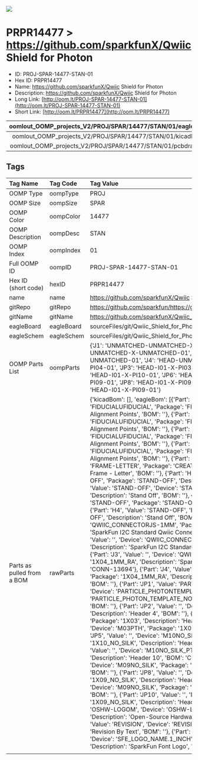 


  
![][im]
# PRPR14477 > https://github.com/sparkfunX/Qwiic Shield for Photon

- ID: PROJ-SPAR-14477-STAN-01
- Hex ID: PRPR14477
- Name: https://github.com/sparkfunX/Qwiic Shield for Photon
- Description: https://github.com/sparkfunX/Qwiic Shield for Photon
- Long Link: [http://oom.lt/PROJ-SPAR-14477-STAN-01](http://oom.lt/PROJ-SPAR-14477-STAN-01)
- Short Link: [http://oom.lt/PRPR14477](http://oom.lt/PRPR14477)
  

|oomlout_OOMP_projects_V2/PROJ/SPAR/14477/STAN/01/eagleImage.png|oomlout_OOMP_projects_V2/PROJ/SPAR/14477/STAN/01/eagleSchemImage.png|oomlout_OOMP_projects_V2/PROJ/SPAR/14477/STAN/01/kicadPcb3dFront.png|oomlout_OOMP_projects_V2/PROJ/SPAR/14477/STAN/01/kicadPcb3dBack.png|
| :---: | :---: | :---: | :---: |
|oomlout_OOMP_projects_V2/PROJ/SPAR/14477/STAN/01/kicadPcb3d.png|oomlout_OOMP_projects_V2/PROJ/SPAR/14477/STAN/01/bomBack.png|oomlout_OOMP_projects_V2/PROJ/SPAR/14477/STAN/01/bomFront.png|oomlout_OOMP_projects_V2/PROJ/SPAR/14477/STAN/01/pcbdraw.svg|
|oomlout_OOMP_projects_V2/PROJ/SPAR/14477/STAN/01/pcbdrawBack.svg||||

## Tags
  

|Tag Name|Tag Code|Tag Value|
| :--- | :--- | :--- |
|OOMP Type|oompType|PROJ|
|OOMP Size|oompSize|SPAR|
|OOMP Color|oompColor|14477|
|OOMP Description|oompDesc|STAN|
|OOMP Index|oompIndex|01|
|Full OOMP ID|oompID|PROJ-SPAR-14477-STAN-01|
|Hex ID (short code)|hexID|PRPR14477|
|name|name|https://github.com/sparkfunX/Qwiic Shield for Photon|
|gitRepo|gitRepo|https://github.com/sparkfun/https://github.com/sparkfunX/Qwiic_Shield_for_Photon|
|gitName|gitName|https://github.com/sparkfunX/Qwiic_Shield_for_Photon|
|eagleBoard|eagleBoard|sourceFiles/git/Qwiic_Shield_for_Photon/Hardware/Qwiic_Shield_for_Photon.brd|
|eagleSchem|eagleSchem|sourceFiles/git/Qwiic_Shield_for_Photon/Hardware/Qwiic_Shield_for_Photon.sch|
|OOMP Parts List|oompParts|{'J1': 'UNMATCHED-UNMATCHED-X-UNMATCHED-01', 'J2': 'UNMATCHED-UNMATCHED-X-UNMATCHED-01', 'J3': 'UNMATCHED-UNMATCHED-X-UNMATCHED-01', 'J4': 'HEAD-UNMATCHED-X-PI04-01', 'JP2': 'HEAD-I01-X-PI04-01', 'JP3': 'HEAD-I01-X-PI03-01', 'JP4': 'HEAD-I01-X-PI03-01', 'JP5': 'HEAD-I01-X-PI10-01', 'JP6': 'HEAD-I01-X-PI10-01', 'JP7': 'HEAD-I01-X-PI09-01', 'JP8': 'HEAD-I01-X-PI09-01', 'JP9': 'HEAD-I01-X-PI09-01', 'JP10': 'HEAD-I01-X-PI09-01'}|
|Parts as pulled from a BOM|rawParts|{'kicadBom': [], 'eagleBom': [{'Part': 'FD1', 'Value': 'FIDUCIALUFIDUCIAL', 'Device': 'FIDUCIALUFIDUCIAL', 'Package': 'FIDUCIAL-MICRO', 'Description': 'Fiducial Alignment Points', 'BOM': ''}, {'Part': 'FD2', 'Value': 'FIDUCIALUFIDUCIAL', 'Device': 'FIDUCIALUFIDUCIAL', 'Package': 'FIDUCIAL-MICRO', 'Description': 'Fiducial Alignment Points', 'BOM': ''}, {'Part': 'FD3', 'Value': 'FIDUCIALUFIDUCIAL', 'Device': 'FIDUCIALUFIDUCIAL', 'Package': 'FIDUCIAL-MICRO', 'Description': 'Fiducial Alignment Points', 'BOM': ''}, {'Part': 'FD4', 'Value': 'FIDUCIALUFIDUCIAL', 'Device': 'FIDUCIALUFIDUCIAL', 'Package': 'FIDUCIAL-MICRO', 'Description': 'Fiducial Alignment Points', 'BOM': ''}, {'Part': 'FRAME1', 'Value': 'FRAME-LETTER', 'Device': 'FRAME-LETTER', 'Package': 'CREATIVE_COMMONS', 'Description': 'Schematic Frame - Letter', 'BOM': ''}, {'Part': 'H1', 'Value': 'STAND-OFF', 'Device': 'STAND-OFF', 'Package': 'STAND-OFF', 'Description': 'Stand Off', 'BOM': ''}, {'Part': 'H2', 'Value': 'STAND-OFF', 'Device': 'STAND-OFF', 'Package': 'STAND-OFF', 'Description': 'Stand Off', 'BOM': ''}, {'Part': 'H3', 'Value': 'STAND-OFF', 'Device': 'STAND-OFF', 'Package': 'STAND-OFF', 'Description': 'Stand Off', 'BOM': ''}, {'Part': 'H4', 'Value': 'STAND-OFF', 'Device': 'STAND-OFF', 'Package': 'STAND-OFF', 'Description': 'Stand Off', 'BOM': ''}, {'Part': 'J1', 'Value': '', 'Device': 'QWIIC_CONNECTORJS-1MM', 'Package': '1X04_1MM_RA', 'Description': 'SparkFun I2C Standard Qwiic Connector', 'BOM': 'CONN-13694'}, {'Part': 'J2', 'Value': '', 'Device': 'QWIIC_CONNECTORJS-1MM', 'Package': '1X04_1MM_RA', 'Description': 'SparkFun I2C Standard Qwiic Connector', 'BOM': 'CONN-13694'}, {'Part': 'J3', 'Value': '', 'Device': 'QWIIC_CONNECTORJS-1MM', 'Package': '1X04_1MM_RA', 'Description': 'SparkFun I2C Standard Qwiic Connector', 'BOM': 'CONN-13694'}, {'Part': 'J4', 'Value': '', 'Device': 'I2C_STANDARDJS-1MM', 'Package': '1X04_1MM_RA', 'Description': 'SparkFun I2C Standard Pinout Header', 'BOM': ''}, {'Part': 'JP1', 'Value': 'PARTICLE_PHOTONTEMPLATE_NO_STANDOFF', 'Device': 'PARTICLE_PHOTONTEMPLATE_NO_STANDOFF', 'Package': 'PARTICLE_PHOTON_TEMPLATE_NO_STANDOFF', 'Description': 'Particle Photon', 'BOM': ''}, {'Part': 'JP2', 'Value': '', 'Device': 'M04PTH', 'Package': '1X04', 'Description': 'Header 4', 'BOM': ''}, {'Part': 'JP3', 'Value': '', 'Device': 'M03PTH', 'Package': '1X03', 'Description': 'Header 3', 'BOM': ''}, {'Part': 'JP4', 'Value': '', 'Device': 'M03PTH', 'Package': '1X03', 'Description': 'Header 3', 'BOM': ''}, {'Part': 'JP5', 'Value': '', 'Device': 'M10NO_SILK_PTH_FEMALE', 'Package': '1X10_NO_SILK', 'Description': 'Header 10', 'BOM': 'CONN-11563'}, {'Part': 'JP6', 'Value': '', 'Device': 'M10NO_SILK_PTH_FEMALE', 'Package': '1X10_NO_SILK', 'Description': 'Header 10', 'BOM': 'CONN-11563'}, {'Part': 'JP7', 'Value': '', 'Device': 'M09NO_SILK', 'Package': '1X09_NO_SILK', 'Description': 'Header 9', 'BOM': ''}, {'Part': 'JP8', 'Value': '', 'Device': 'M09NO_SILK', 'Package': '1X09_NO_SILK', 'Description': 'Header 9', 'BOM': ''}, {'Part': 'JP9', 'Value': '', 'Device': 'M09NO_SILK', 'Package': '1X09_NO_SILK', 'Description': 'Header 9', 'BOM': ''}, {'Part': 'JP10', 'Value': '', 'Device': 'M09NO_SILK', 'Package': '1X09_NO_SILK', 'Description': 'Header 9', 'BOM': ''}, {'Part': 'LOGO1', 'Value': 'OSHW-LOGOM', 'Device': 'OSHW-LOGOM', 'Package': 'OSHW-LOGO-M', 'Description': 'Open-Source Hardware (OSHW) Logo', 'BOM': ''}, {'Part': 'LOGO2', 'Value': 'REVISION', 'Device': 'REVISION', 'Package': 'REVISION', 'Description': 'Revision By Text', 'BOM': ''}, {'Part': 'U$4', 'Value': 'SFE_LOGO_NAME.1_INCH', 'Device': 'SFE_LOGO_NAME.1_INCH', 'Package': 'SFE_LOGO_NAME_.1', 'Description': 'SparkFun Font Logo', 'BOM': ''}]}|
||||



[im]: PROJ/SPAR/14477/STAN/01/kicadPcb3d_450.png
